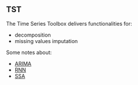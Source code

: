 ## TST

The Time Series Toolbox delivers functionalities for:
- decomposition
- missing values imputation

Some notes about:
- [ARIMA](docs/notes/arima/arima.pdf)
- [RNN](docs/notes/rnn/rnn.pdf)
- [SSA](docs/notes/ssa/ssa.pdf)